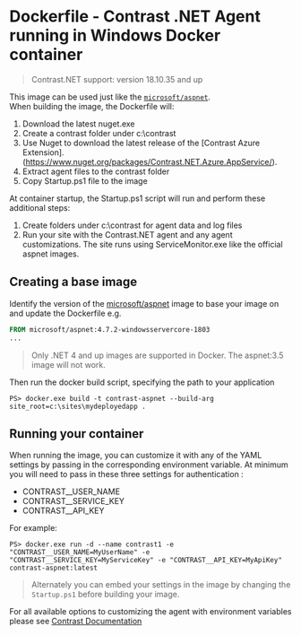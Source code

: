 # Dockerfile - Contrast .NET Agent running in Windows Docker container

> Contrast.NET support: version 18.10.35 and up

This image can be used just like the [`microsoft/aspnet`](https://hub.docker.com/r/microsoft/aspnet/).  
When building the image, the Dockerfile will:

1. Download the latest nuget.exe
2. Create a contrast folder under c:\contrast
3. Use Nuget to download the latest release of the [Contrast Azure Extension].  (https://www.nuget.org/packages/Contrast.NET.Azure.AppService/).  
4. Extract agent files to the contrast folder
5. Copy Startup.ps1 file to the image

At container startup, the Startup.ps1 script will run and perform these additional steps:

1. Create folders under c:\contrast for agent data and log files
2. Run your site with the Contrast.NET agent and any agent customizations.  The site runs using ServiceMonitor.exe like the official aspnet images.

## Creating a base image

Identify the version of the [microsoft/aspnet](https://hub.docker.com/r/microsoft/aspnet/) image to base your image on and update the Dockerfile e.g.
```Dockerfile
FROM microsoft/aspnet:4.7.2-windowsservercore-1803
...
```

> Only .NET 4 and up images are supported in Docker.  The aspnet:3.5 image will not work.

Then run the docker build script, specifying the path to your application

```posh
PS> docker.exe build -t contrast-aspnet --build-arg site_root=c:\sites\mydeployedapp .
```

## Running your container

When running the image, you can customize it with any of the YAML settings by passing in the corresponding environment variable.  At minimum you will need to pass in these three settings for authentication :
* CONTRAST__USER_NAME 
* CONTRAST__SERVICE_KEY
* CONTRAST__API_KEY

For example:

```posh
PS> docker.exe run -d --name contrast1 -e "CONTRAST__USER_NAME=MyUserName" -e "CONTRAST__SERVICE_KEY=MyServiceKey" -e "CONTRAST__API_KEY=MyApiKey" contrast-aspnet:latest

```

> Alternately you can embed your settings in the image by changing the `Startup.ps1` before building your image.

For all available options to customizing the agent with environment variables please see [Contrast Documentation](https://docs.contrastsecurity.com/installation-netconfig.html#net-yaml)
